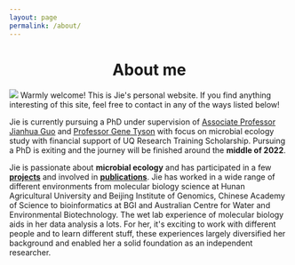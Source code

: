 ```yaml
---
layout: page
permalink: /about/
---
```



# <center>About me</center>

![]("https://github.com/jlli6t/jlli6t.github.io/assets/_imgs/MM.log.jpg")
Warmly welcome! This is Jie's personal website. If you find anything interesting of this site, feel free to contact in any of the ways listed below!

Jie is currently pursuing a PhD under supervision of [Associate Professor Jianhua Guo](https://researchers.uq.edu.au/researcher/3045) and [Professor Gene Tyson](https://www.qut.edu.au/about/our-people/academic-profiles/gene.tyson) with focus on microbial ecology study with financial support of UQ Research Training Scholarship. Pursuing a PhD is exiting and the journey will be finished around the **middle of 2022**.

Jie is passionate about **microbial ecology** and has participated in a few **[projects](https://jlli6t.github.io/projects/index.html)** and involved in **[publications](https://scholar.google.com/citations?hl=zh-CN&user=s_Uga6sAAAAJ)**. Jie has worked in a wide range of different environments from molecular biology science at Hunan Agricultural University and Beijing Institute of Genomics, Chinese Academy of Science to bioinformatics at BGI and Australian Centre for Water and Environmental Biotechnology. The wet lab experience of molecular biology aids in her data analysis a lots. For her, it's exciting to work with different people and to learn different stuff, these experiences largely diversified her background and enabled her a solid foundation as an independent researcher.
